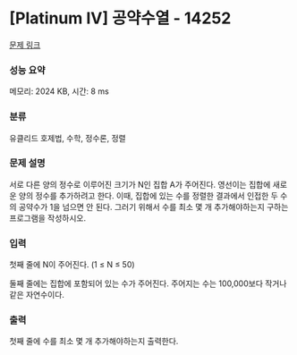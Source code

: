# [Platinum IV] 공약수열 - 14252 

[문제 링크](https://www.acmicpc.net/problem/14252) 

### 성능 요약

메모리: 2024 KB, 시간: 8 ms

### 분류

유클리드 호제법, 수학, 정수론, 정렬

### 문제 설명

<p>서로 다른 양의 정수로 이루어진 크기가 N인 집합 A가 주어진다. 영선이는 집합에 새로운 양의 정수를 추가하려고 한다. 이때, 집합에 있는 수를 정렬한 결과에서 인접한 두 수의 공약수가 1을 넘으면 안 된다. 그러기 위해서 수를 최소 몇 개 추가해야하는지 구하는 프로그램을 작성하시오.</p>

### 입력 

 <p>첫째 줄에 N이 주어진다. (1 ≤ N ≤ 50)</p>

<p>둘째 줄에는 집합에 포함되어 있는 수가 주어진다. 주어지는 수는 100,000보다 작거나 같은 자연수이다.</p>

### 출력 

 <p>첫째 줄에 수를 최소 몇 개 추가해야하는지 출력한다.</p>


